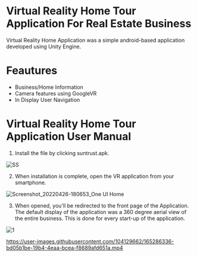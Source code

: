 # Virtual Reality Home Tour Application For Real Estate Business
Virtual Reality Home Application was a simple android-based application developed using Unity Engine.

# Feautures

* Business/Home Information
* Camera features using GoogleVR
* In Display User Navigation

# Virtual Reality Home Tour Application User Manual

1. Install the file by clicking suntrust.apk.

![SS](https://user-images.githubusercontent.com/104129662/165279953-a66dc279-247c-4e70-8561-313bdb95e3aa.jpg)

2. When installation is complete, open the VR application from your smartphone.

![Screenshot_20220426-180653_One UI Home](https://user-images.githubusercontent.com/104129662/165277980-b05d34cf-8f93-4ecc-8750-e7548d1304d4.jpg)

3. When opened, you'll be redirected to the front page of the Application. The default display of the application was a 360 degree aerial view of the entire business. This is done for every start-up of the application.

![1](https://user-images.githubusercontent.com/104129662/165281200-166452d3-c70e-4c17-b646-8864d6e46901.jpg)


https://user-images.githubusercontent.com/104129662/165286336-bd05b1be-19b4-4eaa-bcea-f8689afd651a.mp4

